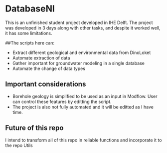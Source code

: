 # DatabaseNl

This is an unfinished student project developed in IHE Delft. The project was developed in 3 days along with other tasks, and despite it worked well,
it has some limitations. 

##The scripts here can:
* Extract different geological and environmental data from DinoLoket 
* Automate extraction of data
* Gather important for groundwater modeling in a single database
* Automate the change of data types

## Important considerations
* Borehole geology is simplified to be used as an input in Modflow. User can control these features by editting the script.
* The project is also not fully automated and it will be editted as I have time.


## Future of this repo
I intend to transform all of this repo in reliable functions and incorporate it to the repo Utils
